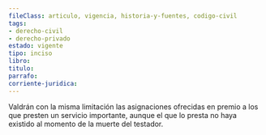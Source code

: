 ```yaml
---
fileClass: articulo, vigencia, historia-y-fuentes, codigo-civil
tags:
- derecho-civil
- derecho-privado
estado: vigente
tipo: inciso
libro:
titulo:
parrafo:
corriente-juridica:
---
```

Valdrán con la misma limitación las asignaciones ofrecidas en premio a los que presten un servicio importante, aunque el que lo presta no haya existido al momento de la muerte del testador.
